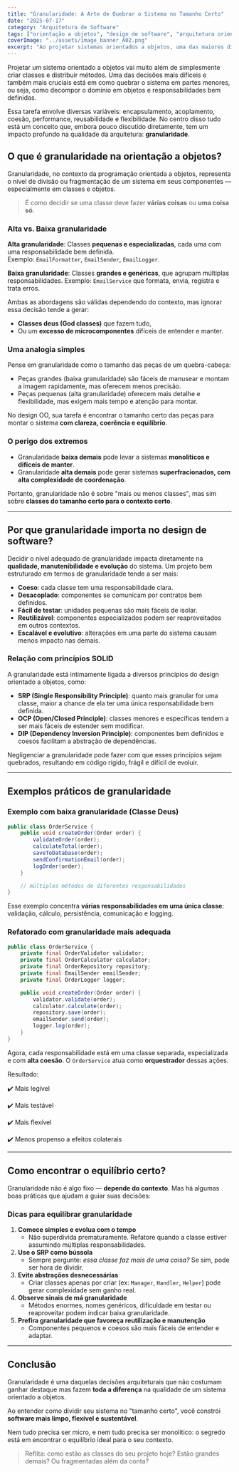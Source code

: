 ```yaml
---
title: "Granularidade: A Arte de Quebrar o Sistema no Tamanho Certo" 
date: "2025-07-17" 
category: "Arquitetura de Software" 
tags: ["orientação a objetos", "design de software", "arquitetura orientada a objetos", "boas práticas", "SOLID", "acoplamento", "refatoração", "engenharia de software"]
coverImage: "../assets/image_banner_A02.png" 
excerpt: "Ao projetar sistemas orientados a objetos, uma das maiores dificuldades está em decidir até onde devemos dividir o sistema. Essa decisão tem nome: granularidade." 
---
```


Projetar um sistema orientado a objetos vai muito além de simplesmente criar classes e distribuir métodos. Uma das decisões mais difíceis e também mais cruciais está em como quebrar o sistema em partes menores, ou seja, como decompor o domínio em objetos e responsabilidades bem definidas.

Essa tarefa envolve diversas variáveis: encapsulamento, acoplamento, coesão, performance, reusabilidade e flexibilidade. No centro disso tudo está um conceito que, embora pouco discutido diretamente, tem um impacto profundo na qualidade da arquitetura: **granularidade**.

## O que é granularidade na orientação a objetos?

Granularidade, no contexto da programação orientada a objetos, representa o nível de divisão ou fragmentação de um sistema em seus componentes — especialmente em classes e objetos.

> É como decidir se uma classe deve fazer **várias coisas** ou **uma coisa só**.

### Alta vs. Baixa granularidade

**Alta granularidade**:
Classes **pequenas e especializadas**, cada uma com uma responsabilidade bem definida.    
Exemplo: `EmailFormatter`, `EmailSender`, `EmailLogger`.
    
**Baixa granularidade**:
Classes **grandes e genéricas**, que agrupam múltiplas responsabilidades.
Exemplo: `EmailService` que formata, envia, registra e trata erros.
    
Ambas as abordagens são válidas dependendo do contexto, mas ignorar essa decisão tende a gerar:

- **Classes deus (God classes)** que fazem tudo,
- Ou um **excesso de microcomponentes** difíceis de entender e manter.

### Uma analogia simples

Pense em granularidade como o tamanho das peças de um quebra-cabeça:

- Peças grandes (baixa granularidade) são fáceis de manusear e montam a imagem rapidamente, mas oferecem menos precisão.
- Peças pequenas (alta granularidade) oferecem mais detalhe e flexibilidade, mas exigem mais tempo e atenção para montar.

No design OO, sua tarefa é encontrar o tamanho certo das peças para montar o sistema **com clareza, coerência e equilíbrio**.

### O perigo dos extremos

- Granularidade **baixa demais** pode levar a sistemas **monolíticos e difíceis de manter**.
- Granularidade **alta demais** pode gerar sistemas **superfracionados, com alta complexidade de coordenação**.

Portanto, granularidade não é sobre "mais ou menos classes", mas sim sobre **classes do tamanho certo para o contexto certo**.

---

## Por que granularidade importa no design de software?

Decidir o nível adequado de granularidade impacta diretamente na **qualidade, manutenibilidade e evolução** do sistema. Um projeto bem estruturado em termos de granularidade tende a ser mais:

- **Coeso**: cada classe tem uma responsabilidade clara.
- **Desacoplado**: componentes se comunicam por contratos bem definidos.
- **Fácil de testar**: unidades pequenas são mais fáceis de isolar.
- **Reutilizável**: componentes especializados podem ser reaproveitados em outros contextos.
- **Escalável e evolutivo**: alterações em uma parte do sistema causam menos impacto nas demais.

### Relação com princípios SOLID

A granularidade está intimamente ligada a diversos princípios do design orientado a objetos, como:

- **SRP (Single Responsibility Principle)**: quanto mais granular for uma classe, maior a chance de ela ter uma única responsabilidade bem definida.
- **OCP (Open/Closed Principle)**: classes menores e específicas tendem a ser mais fáceis de estender sem modificar.
- **DIP (Dependency Inversion Principle)**: componentes bem definidos e coesos facilitam a abstração de dependências.

Negligenciar a granularidade pode fazer com que esses princípios sejam quebrados, resultando em código rígido, frágil e difícil de evoluir.

---

## Exemplos práticos de granularidade

### Exemplo com baixa granularidade (Classe Deus)

```java
public class OrderService {
    public void createOrder(Order order) {
        validateOrder(order);
        calculateTotal(order);
        saveToDatabase(order);
        sendConfirmationEmail(order);
        logOrder(order);
    }

    // múltiplos métodos de diferentes responsabilidades
}
```

Esse exemplo concentra **várias responsabilidades em uma única classe**: validação, cálculo, persistência, comunicação e logging.

### Refatorado com granularidade mais adequada

```java
public class OrderService {
    private final OrderValidator validator;
    private final OrderCalculator calculator;
    private final OrderRepository repository;
    private final EmailSender emailSender;
    private final OrderLogger logger;

    public void createOrder(Order order) {
        validator.validate(order);
        calculator.calculate(order);
        repository.save(order);
        emailSender.send(order);
        logger.log(order);
    }
}
```

Agora, cada responsabilidade está em uma classe separada, especializada e com **alta coesão**. O `OrderService` atua como **orquestrador** dessas ações.

Resultado:

✔️ Mais legível

✔️ Mais testável

✔️ Mais flexível

✔️ Menos propenso a efeitos colaterais

---

## Como encontrar o equilíbrio certo?

Granularidade não é algo fixo — **depende do contexto**. Mas há algumas boas práticas que ajudam a guiar suas decisões:

### Dicas para equilibrar granularidade

1. **Comece simples e evolua com o tempo**
    - Não superdivida prematuramente. Refatore quando a classe estiver assumindo múltiplas responsabilidades.
2. **Use o SRP como bússola**
    - Sempre pergunte: *essa classe faz mais de uma coisa?* Se sim, pode ser hora de dividir.
3. **Evite abstrações desnecessárias**
    - Criar classes apenas por criar (ex: `Manager`, `Handler`, `Helper`) pode gerar complexidade sem ganho real.
4. **Observe sinais de má granularidade**
    - Métodos enormes, nomes genéricos, dificuldade em testar ou reaproveitar podem indicar baixa granularidade.
5. **Prefira granularidade que favoreça reutilização e manutenção**
    - Componentes pequenos e coesos são mais fáceis de entender e adaptar.

---

## Conclusão

Granularidade é uma daquelas decisões arquiteturais que não costumam ganhar destaque mas fazem **toda a diferença** na qualidade de um sistema orientado a objetos.

Ao entender como dividir seu sistema no "tamanho certo", você constrói **software mais limpo, flexível e sustentável**.

Nem tudo precisa ser micro, e nem tudo precisa ser monolítico: o segredo está em encontrar o equilíbrio ideal para o seu contexto.

> Reflita: como estão as classes do seu projeto hoje? Estão grandes demais? Ou fragmentadas além da conta?
> 